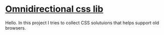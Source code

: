 # [Omnidirectional css lib](https://anilator.github.io/OMNY/)

Hello.
In this project I tries to collect CSS solutuions that helps support old browsers.
